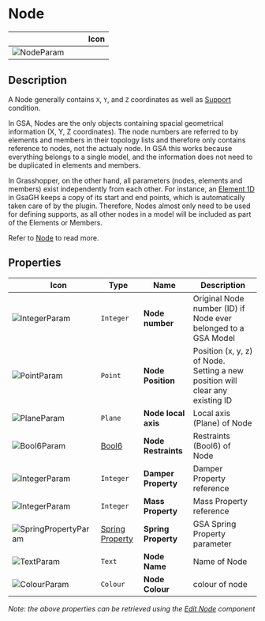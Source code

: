 # Node
<!--- This file has been auto-generated, do not change it manually! Edit the generator here: https://github.com/arup-group/GSA-Grasshopper/tree/main/DocsGeneration --->

|<img width="150"/> Icon |
| ----------- |
|![NodeParam](./images/NodeParam.png) |

## Description

A Node generally contains `X`, `Y`, and `Z` coordinates as well as [Support](/explanations/supports.md) condition.

In GSA, Nodes are the only objects containing spacial geometrical information (X, Y, Z coordinates). The node numbers are referred to by elements and members in their topology lists and therefore only contains reference to nodes, not the actualy node. In GSA this works because everything belongs to a single model, and the information does not need to be duplicated in elements and members.

In Grasshopper, on the other hand, all parameters (nodes, elements and members) exist independently from each other. For instance, an [Element 1D](gsagh-element-1d-parameter.md) in GsaGH keeps a copy of its start and end points, which is automatically taken care of by the plugin. Therefore, Nodes almost only need to be used for defining supports, as all other nodes in a model will be included as part of the Elements or Members.

Refer to [Node](/references/hidr-data-node.md) to read more.



## Properties

|<img width="20"/> Icon |<img width="200"/> Type |<img width="200"/> Name |<img width="1000"/> Description |
| ----------- | ----------- | ----------- | ----------- |
|![IntegerParam](./images/IntegerParam.png) |`Integer` |**Node number** |Original Node number (ID) if Node ever belonged to a GSA Model |
|![PointParam](./images/PointParam.png) |`Point` |**Node Position** |Position (x, y, z) of Node. Setting a new position will clear any existing ID |
|![PlaneParam](./images/PlaneParam.png) |`Plane` |**Node local axis** |Local axis (Plane) of Node |
|![Bool6Param](./images/Bool6Param.png) |[Bool6](gsagh-bool6-parameter.md) |**Node Restraints** |Restraints (Bool6) of Node |
|![IntegerParam](./images/IntegerParam.png) |`Integer` |**Damper Property** |Damper Property reference |
|![IntegerParam](./images/IntegerParam.png) |`Integer` |**Mass Property** |Mass Property reference |
|![SpringPropertyParam](./images/SpringPropertyParam.png) |[Spring Property](gsagh-spring-property-parameter.md) |**Spring Property** |GSA Spring Property parameter |
|![TextParam](./images/TextParam.png) |`Text` |**Node Name** |Name of Node |
|![ColourParam](./images/ColourParam.png) |`Colour` |**Node Colour** |colour of node |

_Note: the above properties can be retrieved using the [Edit Node](gsagh-edit-node-component.md) component_
